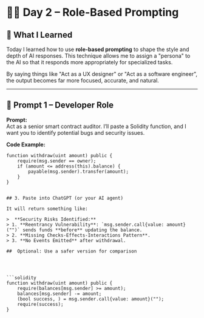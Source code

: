 # 🧙‍♂️ Day 2 – Role-Based Prompting

## 🧠 What I Learned
Today I learned how to use **role-based prompting** to shape the style and depth of AI responses. This technique allows me to assign a "persona" to the AI so that it responds more appropriately for specialized tasks.

By saying things like "Act as a UX designer" or "Act as a software engineer", the output becomes far more focused, accurate, and natural.

---

## 🔧 Prompt 1 – Developer Role

**Prompt:**  
Act as a senior smart contract auditor. I’ll paste a Solidity function, and I want you to identify potential bugs and security issues.

**Code Example:**  
```solidity
function withdraw(uint amount) public {
    require(msg.sender == owner);
    if (amount <= address(this).balance) {
        payable(msg.sender).transfer(amount);
    }
}


## 3. Paste into ChatGPT (or your AI agent)

It will return something like:

>  **Security Risks Identified:**
> 1. **Reentrancy Vulnerability**: `msg.sender.call{value: amount}("")` sends funds **before** updating the balance.
> 2. **Missing Checks-Effects-Interactions Pattern**.
> 3. **No Events Emitted** after withdrawal.

##  Optional: Use a safer version for comparison




```solidity
function withdraw(uint amount) public {
    require(balances[msg.sender] >= amount);
    balances[msg.sender] -= amount;
    (bool success, ) = msg.sender.call{value: amount}("");
    require(success);
}
